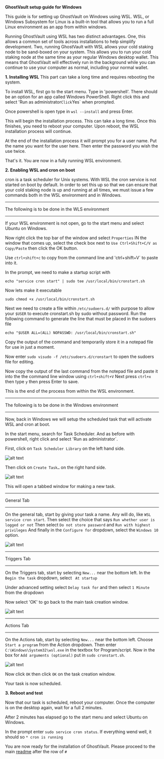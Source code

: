**GhostVault setup guide for Windows**


This guide is for setting up GhostVault on Windows using WSL. 
WSL, or Windows Subsystem for Linux is a built-in tool that allows you to run a full Linux environment as an app from within windows.

Running GhostVault using WSL has two distinct advantages. One, this allows a common set of tools across installations to help simplify development.
Two, running GhostVault with WSL allows your cold staking node to be sand-boxed on your system. This allows you to run your cold staking node at the
same time as your regular Windows desktop wallet.
This means that GhostVault will effectively run in the background while you can continue to use your computer as normal, including your normal wallet.

**1. Installing WSL**
This part can take a long time and requires rebooting the system.

To install WSL, first go to the start menu. Type in 'powershell'. 
There should be an option for an app called Windows PowerShell. Right click this and select 'Run as administrator`
Click `Yes` when prompted.

Once powershell is open type in `wsl --install` and press Enter.

This will begin the installation process. This can take a long time. Once this finishes, you need to reboot your computer.
Upon reboot, the WSL installation process will continue.

At the end of the installation process it will prompt you for a user name. Put the name you want for the user here. 
Then enter the password you wish the use twice. 

That's it. You are now in a fully running WSL environment. 

**2. Enabling WSL and cron on boot**

cron is a task scheduler for Unix systems. With WSL the cron service is not started on boot by default. In order to set this up so that we can 
ensure that your cold staking node is up and running at all times, we must issue a few commands both in the WSL environment and in Windows.

*************************************************
The following is to be done in the WLS environment
*************************************************

If your WSL environment is not open, go to the start menu and select Ubuntu on Windows.

Now right click the top bar of the window and select `Properties`
IN the window that comes up, select the check box next to `Use Ctrl+Shift+C/V as Copy/Paste` then click the OK button.

Use `ctrl+shift+c` to copy from the command line and 'ctrl+shift+V` to paste into it.

In the prompt, we need to make a startup script with

```
echo "service cron start" | sudo tee /usr/local/bin/cronstart.sh
```

Now lets make it executable

```
sudo chmod +x /usr/local/bin/cronstart.sh
```

Next we need to create a file within `/etc/sudoers.d/` with purpose to allow your `$USER` to execute cronstart.sh by sudo without password.
Run the following command to generate the line that must be placed in the sudoers file

```
echo "$USER ALL=(ALL) NOPASSWD: /usr/local/bin/cronstart.sh"
```

Copy the output of the command and temporarily store it in a notepad file for use in just a moment.

Now enter `sudo visudo -f /etc/sudoers.d/cronstart` to open the sudoers file for editing.

Now copy the output of the last command from the notepad file and paste it into the the command line window using `ctrl+shift+V`
Next press `ctrl+x` then type `y` then press Enter to save.

This is the end of the process from within the WSL environment.


******************************************************
The following is to be done in the Windows environment
******************************************************


Now, back in Windows we will setup the scheduled task that will activate WSL and cron at boot.

In the start menu, search for Task Scheduler. And as before with powershell, right click and select 'Run as administrator`.

First, click on `Task Scheduler Library` on the left hand side. 

![alt text](https://github.com/bleach86/GhostVault/blob/main/assets/taskschedulerlib.PNG?raw=true)

Then click on `Create Task…` on the right hand side.

![alt text](https://github.com/bleach86/GhostVault/blob/main/assets/createtask.PNG?raw=true)


This will open a tabbed window for making a new task. 

****************************************************
General Tab
****************************************************

On the general tab, start by giving your task a name. Any will do, like `WSL service cron start`.
Then select the choice that says `Run whether user is logged or not`
Then select `Do not store password` and `Run with highest privileges`
And finally in the `Configure for` dropdown, select the `Windows 10` option.

![alt text](https://github.com/bleach86/GhostVault/blob/main/assets/generaltab.PNG?raw=true)

****************************************************
Triggers Tab
****************************************************

On the Triggers tab, start by selecting `New...` near the bottom left. 
In the `Begin the task` dropdown, select ` At startup`

Under advanced setting select `Delay task for` and then select `1 Minute` from the dropdown

Now select 'OK' to go back to the main task creation window.


![alt text](https://github.com/bleach86/GhostVault/blob/main/assets/newtrigger.PNG?raw=true)

****************************************************
Actions Tab
****************************************************

On the Actions tab, start by selecting `New...` near the bottom left.
Choose `Start a program` from the Action dropdown.
Then enter `C:\Windows\System32\wsl.exe` in the textbox for Program/script.
Now in the box for `Add arguments (optional)` put in `sudo cronstart.sh`.

![alt text](https://github.com/bleach86/GhostVault/blob/main/assets/newaction.PNG?raw=true)

Now click `OK` then click `OK` on the task creation window.

Your task is now scheduled. 

**3. Reboot and test**

Now that our task is scheduled, reboot your computer. Once the computer is on the desktop again, wait for a full 2 minutes.

After 2 minutes has elapsed go to the start menu and select Ubuntu on Windows.

In the prompt enter `sudo service cron status`. If everything wend well, it should so `* cron is running`

You are now ready for the installation of GhostVault. Please proceed to the main [readme](https://github.com/bleach86/GhostVault#readme) after the row of `#`


